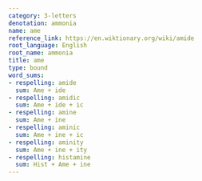 ```yaml
---
category: 3-letters
denotation: ammonia
name: ame
reference_link: https://en.wiktionary.org/wiki/amide
root_language: English
root_name: ammonia
title: ame
type: bound
word_sums:
- respelling: amide
  sum: Ame + ide
- respelling: amidic
  sum: Ame + ide + ic
- respelling: amine
  sum: Ame + ine
- respelling: aminic
  sum: Ame + ine + ic
- respelling: aminity
  sum: Ame + ine + ity
- respelling: histamine
  sum: Hist + Ame + ine
---
```


